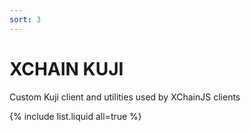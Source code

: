 ```yaml
---
sort: 3
---
```


# XCHAIN KUJI

Custom Kuji client and utilities used by XChainJS clients

{% include list.liquid all=true %}
